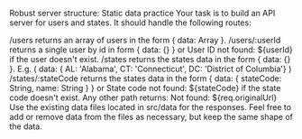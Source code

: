 
Robust server structure: Static data practice
Your task is to build an API server for users and states. It should handle the following routes:

/users returns an array of users in the form { data: Array }.
/users/:userId returns a single user by id in form { data: {} } or User ID not found: ${userId} if the user doesn't exist.
/states returns the states data in the form { data: {} }. E.g. ( data: { AL: 'Alabama', CT: 'Connecticut', DC: 'District of Columbia'}
)
/states/:stateCode returns the states data in the form { data: { stateCode: String, name: String } } or State code not found: ${stateCode} if the state code doesn't exist.
Any other path returns: Not found: ${req.originalUrl}
Use the existing data files located in src/data for the responses. Feel free to add or remove data from the files as necessary, but keep the same shape of the data.
